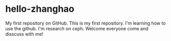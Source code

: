 # hello-zhanghao
My first repository on GitHub.
This is my first repository.
I'm learning how to use the github.
I'm research on ceph.
Welcome everyone come and disscuss with me!
